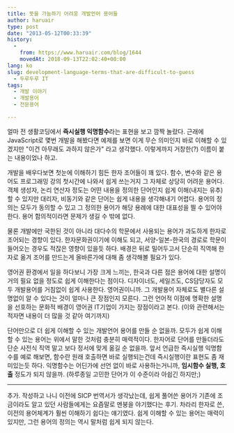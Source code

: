 ```yaml
---
title: 뜻을 가늠하기 어려운 개발언어 용어들
author: haruair
type: post
date: "2013-05-12T00:33:39"
history:
  - 
    from: https://www.haruair.com/blog/1644
    movedAt: 2018-09-13T22:02:40+00:00
lang: ko
slug: development-language-terms-that-are-difficult-to-guess
  - 두루두루 IT
tags:
  - 개발 이야기
  - 개발용어
  - 전문용어

---
```

얼마 전 생활코딩에서 **즉시실행 익명함수**라는 표현을 보고 깜짝 놀랐다. 근래에 JavaScript로 몇번 개발을 해봤다면 예제를 보면 이게 무슨 의미인지 바로 이해할 수 있겠지만 "이건 아무래도 과하지 않은가" 라고 생각했다. 이렇게까지 거창한(?) 이름이 붙는 내용이었나 하고.

개발을 배우다보면 첫눈에 이해하기 힘든 한자 조어들이 꽤 있다. 함수, 변수와 같은 용어도 프로그래밍 강의 첫시간에 나와서 쉽게 쓰는거지 그 자체로 상당히 어려운 용어다. 객체 생성자, 논리 연산자 정도는 어떤 내용을 정의한 단어인지 쉽게 이해(내지는 유추) 할 수 있지만 대리자, 비동기와 같은 단어는 쉽게 내용을 생각해내기 어렵다. 용어의 정의는 모두가 동의할 수 있고 그 정의한 용어가 해당 용례에 대한 대표성을 띌 수 있어야 한다. 용어 함의적이라면 문제가 생길 수 밖에 없다.

물론 개발에만 국한된 것이 아니라 대다수의 학문에서 사용되는 용어가 과도하게 한자로 조어되는 경향이 있다. 한자문화권이기에 이해도 되고, 서양-일본-한국의 경로로 학문이 들어오는 경우도 적잖은 영향이 있을듯 하다. 배경은 뒤로 밀어두고서 단순히 직역해 한자로 옮겨 조어를 만드는게 올바른가에 대해 좀 생각해볼 필요가 있다.

영어권 환경에서 일을 하다보니 가장 크게 느끼는, 한국과 다른 점은 용어에 대한 설명이 거의 필요 없을 정도로 쉽게 이해한다는 점이다. 디자이너도, 세일즈도, CS담당자도 모두 개발용어를 거침없이 쉽게 사용한다. 영어권이니까. 그 개발용어 자체로도 별다른 설명없이 알 수 있다는 것이 얼마나 큰 장점인지 모른다. 그런 언어적 이점에 명확한 설명을 선호하는 문화적 배경이 영어권 IT기업이 가지는 장점이라고 본다. (이와 관련해서는 적자면 내용이 더 많을 것 같아 여기까지)

단어만으로 더 쉽게 이해할 수 있는 개발언어 용어를 만들 순 없을까. 모두가 쉽게 이해할 수 있는 용어는 위에서 말한 것처럼 충분히 매력적이다. 한자어로 단어를 만들더라도 단순 사전식 직역 말고 보다 정서에 맞게 옮길 순 없을까. 앞서 언급한 즉시실행 익명함수를 예로 해보면, 함수란 원래 호출하면 바로 실행되는건데 즉시실행이란 표현도 좀 재미있는듯 하다. 익명함수는 어딘가에 선언 없이 바로 사용하는거니까, **임시함수 실행, 호출** 정도가 되지 않을까. (하루종일 고민한 단어가 이 수준이라 아쉽긴 하지만;)

* * *

추가. 작성하고 나니 이전에 SICP 번역서가 생각났는데, 쉽게 풀어쓴 용어가 기존에 조금이라도 알고 있던 사람들에게는 요즘말로 멘붕을 야기했다는 후기. 차라리 한자로 쓴, 이전의 용어체계가 훨씬 이해하기 쉽다는 얘기였다. 쉽게 이해할 수 있는 용어는 매력이 있지만, 그런 용어의 정의는 역시 말처럼 쉽게 되지 않는다.